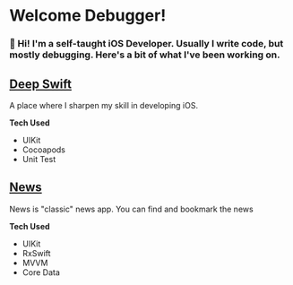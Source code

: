# Welcome Debugger!
### 👋 Hi! I'm a self-taught iOS Developer. Usually I write code, but mostly debugging. Here's a bit of what I've been working on.

## [Deep Swift](https://github.com/guritabiru/DeepSwift)

A place where I sharpen my skill in developing iOS.

**Tech Used**
- UIKit
- Cocoapods
- Unit Test

## [News](https://github.com/guritabiru/News)

News is "classic" news app. You can find and bookmark the news

**Tech Used**
- UIKit
- RxSwift
- MVVM
- Core Data

